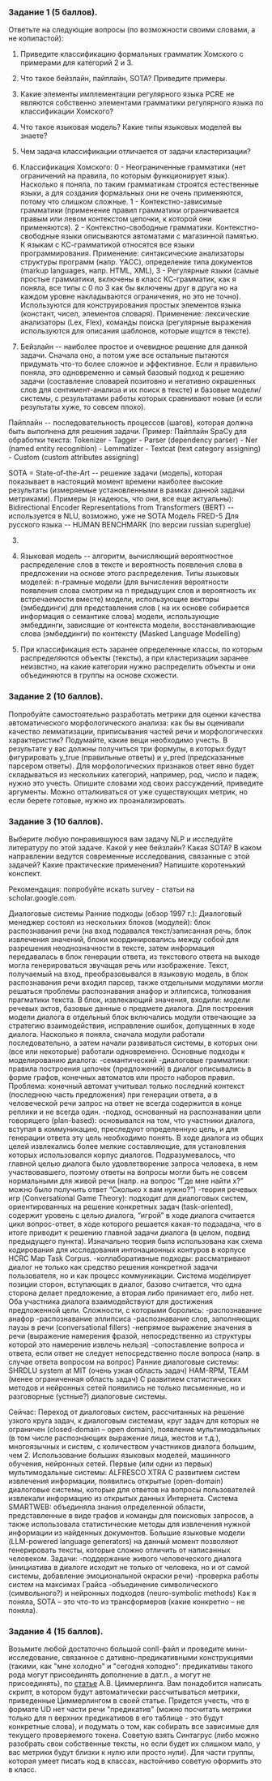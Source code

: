 ### Задание 1 (5 баллов).

Ответьте на следующие вопросы (по возможности своими словами, а не копипастой):

1. Приведите классификацию формальных грамматик Хомского с примерами для категорий 2 и 3.
2. Что такое бейзлайн, пайплайн, SOTA? Приведите примеры. 
3. Какие элементы имплементации регулярного языка PCRE не являются собственно элементами грамматики регулярного языка по классификации Хомского?
4. Что такое языковая модель? Какие типы языковых моделей вы знаете?
5. Чем задача классификации отличается от задачи кластеризации?

1. Классификация Хомского:
0 - Неограниченные грамматики (нет ограничений на правила, по которым функционирует язык). Насколько я поняла, по таким грамматикам строятся естественные языки, а для создания формальных они не очень применяются, потому что слишком сложные.
1 - Контекстно-зависимые грамматики (применение правил грамматики ограничивается правым или левом контекстом цепочки, к которой они применяются).
2 - Контекстно-свободные грамматики. Контекстно-свободные языки описываются автоматами с магазинной памятью. К языкам с КС-грамматикой относятся все языки программирования.
Применение: синтаксические анализаторы структуры программ (напр. YACC), определение типа документов (markup languages, напр. HTML, XML), 
3 - Регулярные языки (самые простые грамматики, включены в класс КС-грамматик, как я поняла, все типы с 0 по 3 как бы включены друг в друга но на каждом уровне накладываются ограничения, но это не точно). Используются для конструирования простых элементов языка (констант, чисел, элементов словаря).
Применение: лексические анализаторы (Lex, Flex), команды поиска (регулярные выражения используются для описания шаблонов, которые ищутся в тексте).


2. Бейзлайн -- наиболее простое и очевидное решение для данной задачи. Сначала оно, а потом уже все остальные пытаются придумать что-то более сложное и эффективное. Если я правильно поняла, это одновременно и самый базовый подход к решению задачи (составление словарей позитовно и негативно окрашенных слов для сентимент-анализа и их поиск в тексте) и базовые модели/системы, с результатами работы которых сравнивают новые (и если результаты хуже, то совсем плохо).

Пайплайн -- последовательность процессов (шагов), которая должна быть выполнена для решения задачи.
Пример: Пайплайн SpaCy для обработки текста: Tokenizer - Tagger - Parser (dependency parser) - Ner (named entity recognition) - Lemmatizer - Textcat (text category assigning) - Custom (custom attributes assigning)

SOTA = State-of-the-Art -- решение задачи (модель), которая показывает в настоящий момент времени наиболее высокие результаты (измеряемые установленными в рамках данной задачи метриками).
Примеры (я надеюсь, что они, все еще актуальны):
Bidirectional Encoder Representations from Transformers (BERT) -- используется в NLU, возможно, уже не SOTA
Модель FRED-5
Для русского языка -- HUMAN BENCHMARK (по версии russian superglue)

3. 

4. Языковая модель -- алгоритм, вычисляющий вероятностное распределение слов в тексте и вероятность появления слова в предложении на основе этого распределения.
Типы языковых моделей:
n-грамные модели (для вычисления вероятности появления слова смотрим на n предыдущих слов и вероятность их встречаемости вместе)
модели, использующие векторы (эмбеддинги) для представления слов ( на их основе собирается информация о семантике слова)
модели, использующие эмбеддинги, зависящие от контекста
модели, восстанавливающие слова (эмбеддинги) по контексту (Masked Language Modelling)


5. При классификация есть заранее определенные классы, по которым распределяются объекты (тексты), а при кластеризации заранее неизвстно, на какие категории нужно распределить объекты и они объединяются в группы на основе схожести.


### Задание 2 (10 баллов). 

Попробуйте самостоятельно разработать метрики для оценки качества автоматического морфологического анализа: как бы вы оценивали качество лемматизации, приписывания частей речи и морфологических характеристик? Подумайте, какие вещи необходимо учесть. В результате у вас должны получиться три формулы, в которых будут фигурировать y_true (правильные ответы) и y_pred (предсказанные парсером ответы). Для морфологических признаков ответ явно будет складываться из нескольких категорий, например, род, число и падеж, нужно это учесть. Опишите словами ход своих рассуждений, приведите аргументы. Можно отталкиваться от уже существующих метрик, но если берете готовые, нужно их проанализировать.

### Задание 3 (10 баллов). 

Выберите любую понравившуюся вам задачу NLP и исследуйте литературу по этой задаче. Какой у нее бейзлайн? Какая SOTA? В каком направлении ведутся современные исследования, связанные с этой задачей? Какие практические применения? Напишите коротенький конспект. 

Рекомендация: попробуйте искать survey - статьи на scholar.google.com.

Диалоговые системы
Ранние подходы (обзор 1997 г.):
Диалоговый менеджер состоял из нескольких блоков (модулей): блок распознавания речи (на вход подавался текст/записанная речь, блок извлечения значений, блоки координировались между собой для разрешения неоднозначности в тексте, затем информация передавалась в блок генерации ответа, из текстового ответа на выходе могла генерироваться звучащая речь или изображение. Текст, получаемый на вход, преобразовывался в языковую модель, в блок распознавания речи входил парсер, также отдельными модулями могли решаться проблемы распознавания анафор и эллипсиса, толкования прагматики текста. В блок, извлекающий значения, входили: модели речевых актов, базовые данные о предмете диалога. Для построения модели диалога в отдельный блок включались модули отвечающие за стратегию взаимодействия, исправление ошибок, допущенных в ходе диалога.
Насколько я поняла, сначала модули работали последовательно, а затем начали развиваться системы, в которых они (все или некоторые) работали одновременно.
Основные подходы к моделированию диалога:
-семантический 
-диалоговые грамматики: правила построения цепочек (предложений) в диалог описывались в форме графов, конечных автоматов или просто наборов правил. Проблема: конечный автомат учитывал только последний контекст (последнюю часть предложения) при генерации ответа, а в человеческой речи запрос на ответ не всегда содержится в конце реплики и не всегда один.
-подход, основанный на распознавании цели говорящего (plan-based): основывался на том, что участники диалога, вступая в коммуникацию, преследуют определенную цель, и для генерации ответа эту цель необходимо понять. В ходе диалога из общих целей извлекались более мелкие составляющие, для установления которых использовался корпус диалогов. Подразумевалось, что главной целью диалога было удовлетворение запроса человека, в нем участвовавшего, поэтому ответы на вопросы могли быть не совсем нормальными для живой речи (напр. на вопрос “Где мне найти x?” можно было получить ответ “Сколько x вам нужно?”)
-теория речевых игр (Conversational Game Theory): подходит для диалоговых систем, ориентированных на решение конкретных задач (task-oriented), содержит уровень с целью диалога, “игрой” в ходе диалога считается цикл вопрос-ответ, в ходе которого решается какая-то подзадача, что в итоге приводит к решению главной задачи диалога (в целом, подвид предыдущего пункта). Изначально теория была использована как схема кодирования для исследования интонационных контуров в корпусе  HCRC Map Task Corpus.
-коллаборативные подходы: рассматривают диалог не только как средство решения конкретной задачи пользователя, но и как процесс коммуникации. Система моделирует позиции сторон, вступающих в диалог, базово считается, что одна сторона делает предложение, а вторая либо принимает его, либо нет. Оба участника диалога взаимодействуют для достижения предложенной цели.
Сложности, с которыми боролись:
-распознавание анафор
-распознавание эллипсиса
-распознавание слов, заполняющих паузы в речи (conversational fillers)
-непрямое выражение значения в речи (выражение намерения фразой, непосредственно из структуры которой это намерение извлечь нельзя)
-сопоставление вопроса и ответа, если ответ не следует непосредственно после вопроса (напр. в случае ответа вопросом на вопрос)
Ранние диалоговые системы:
SHRDLU system at MIT (очень узкая область задач)
HAM-RPM, TEAM (менее ограниченная область задач)
С развитием статистических методов и нейронных сетей появились не только письменные, но и разговорные (устные?) диалоговые системы.

Сейчас:
Переход от диалоговых систем, рассчитанных на решение узкого круга задач, к диалоговым системам, круг задач для которых не ограничен (closed-domain – open domain), появление мультимодальных (в том числе распознающих выражение лица, жестов и т.д.), многоязычных и систем, с количеством участников диалога большим, чем 2.
Использование больших языковых моделей, машинного обучения, нейронных сетей.
Первые (или одни из первых) мультимодальные системы:
ALFRESCO 
XTRA
С развитием систем извлечения информации, появились открытые (open-domain) диалоговые системы, которые для ответов на вопросы пользователей извлекали информацию из открытых данных Интернета.
Система SMARTWEB: объединяла знания определенной области, представленные в виде графов и команды для поисковых запросов, а также использовала статистические методы для извлечения нужной информации из найденных документов.
Большие языковые модели (LLM-powered language generators) на данный момент позволяют генерировать тексты, которые сложно отличить от написанных человеком. 
Задачи:
-поддержание живого человеческого диалога (инициатива в диалоге  исходит не только от человека, но и от самой системы, добавление эмоциональной окраски речи)
-проверка работы систем на максимах Грайса
-объединение символического (символьного?) и нейронных подходов (neuro-symbolic methods)
Как я поняла, SOTA – это что-то из трансформеров (какие конкретно – не поняла).




### Задание 4 (15 баллов). 

Возьмите любой достаточно большой conll-файл и проведите мини-исследование, связанное с дативно-предикативными конструкциями (такими, как "мне холодно" и "сегодня холодно": предикативы такого рода могут присоединять дополнение в дат.п., а могут не присоединять), по [статье](https://www.dialog-21.ru/media/5937/zimmerlingav120.pdf) А.В. Циммерлинга. Вам понадобится написать скрипт, в котором будут автоматически рассчитываться метрики, приведенные Циммерлингом в своей статье. Придется учесть, что в формате UD нет части речи "предикатив" (можно посчитать метрики только для n верхних предикативов в его таблице - это будут конкретные слова), и подумать о том, как собирать все зависимые для текущего проверяемого токена. Советую взять Синтагрус (либо можно разобрать свои собственные тексты, но если будет их слишком мало, у вас метрики будут близки к нулю или просто нули). Для части группы, которая умеет писать код в классах, настойчиво советую оформить это в класс. 
